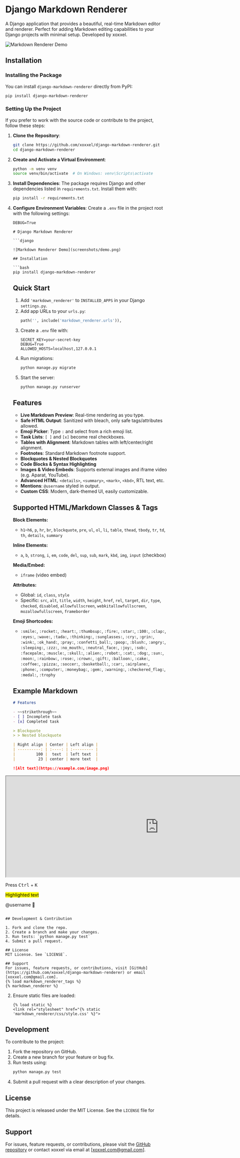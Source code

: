 # Django Markdown Renderer

A Django application that provides a beautiful, real-time Markdown editor and renderer. Perfect for adding Markdown editing capabilities to your Django projects with minimal setup. Developed by xoxxel.

![Markdown Renderer Demo](screenshots/demo.png)

## Installation

### Installing the Package
You can install `django-markdown-renderer` directly from PyPI:

```bash
pip install django-markdown-renderer
```

### Setting Up the Project
If you prefer to work with the source code or contribute to the project, follow these steps:

1. **Clone the Repository**:
   ```bash
   git clone https://github.com/xoxxel/django-markdown-renderer.git
   cd django-markdown-renderer
   ```

2. **Create and Activate a Virtual Environment**:
   ```bash
   python -m venv venv
   source venv/bin/activate  # On Windows: venv\Scripts\activate
   ```

3. **Install Dependencies**:
   The package requires Django and other dependencies listed in `requirements.txt`. Install them with:
   ```bash
   pip install -r requirements.txt
   ```

4. **Configure Environment Variables**:
   Create a `.env` file in the project root with the following settings:
   ```
   DEBUG=True

   # Django Markdown Renderer

   ```django

   ![Markdown Renderer Demo](screenshots/demo.png)

   ## Installation

   ```bash
   pip install django-markdown-renderer
   ```

   ## Quick Start
   1. Add `'markdown_renderer'` to `INSTALLED_APPS` in your Django `settings.py`.
   2. Add app URLs to your `urls.py`:
      ```python
      path('', include('markdown_renderer.urls')),
      ```
   3. Create a `.env` file with:
      ```
      SECRET_KEY=your-secret-key
      DEBUG=True
      ALLOWED_HOSTS=localhost,127.0.0.1
      ```
   4. Run migrations:
      ```bash
      python manage.py migrate
      ```
   5. Start the server:
      ```bash
      python manage.py runserver
      ```

   ## Features

   - **Live Markdown Preview**: Real-time rendering as you type.
   - **Safe HTML Output**: Sanitized with bleach, only safe tags/attributes allowed.
   - **Emoji Picker**: Type `:` and select from a rich emoji list.
   - **Task Lists**: `[ ]` and `[x]` become real checkboxes.
   - **Tables with Alignment**: Markdown tables with left/center/right alignment.
   - **Footnotes**: Standard Markdown footnote support.
   - **Blockquotes & Nested Blockquotes**
   - **Code Blocks & Syntax Highlighting**
   - **Images & Video Embeds**: Supports external images and iframe video (e.g. Aparat, YouTube).
   - **Advanced HTML**: `<details>`, `<summary>`, `<mark>`, `<kbd>`, RTL text, etc.
   - **Mentions**: `@username` styled in output.
   - **Custom CSS**: Modern, dark-themed UI, easily customizable.

   ## Supported HTML/Markdown Classes & Tags

   **Block Elements:**
   - `h1`–`h6`, `p`, `hr`, `br`, `blockquote`, `pre`, `ul`, `ol`, `li`, `table`, `thead`, `tbody`, `tr`, `td`, `th`, `details`, `summary`

   **Inline Elements:**
   - `a`, `b`, `strong`, `i`, `em`, `code`, `del`, `sup`, `sub`, `mark`, `kbd`, `img`, `input` (checkbox)

   **Media/Embed:**
   - `iframe` (video embed)

   **Attributes:**
   - Global: `id`, `class`, `style`
   - Specific: `src`, `alt`, `title`, `width`, `height`, `href`, `rel`, `target`, `dir`, `type`, `checked`, `disabled`, `allowfullscreen`, `webkitallowfullscreen`, `mozallowfullscreen`, `frameborder`

   **Emoji Shortcodes:**
   - `:smile:`, `:rocket:`, `:heart:`, `:thumbsup:`, `:fire:`, `:star:`, `:100:`, `:clap:`, `:eyes:`, `:wave:`, `:tada:`, `:thinking:`, `:sunglasses:`, `:cry:`, `:grin:`, `:wink:`, `:ok_hand:`, `:pray:`, `:confetti_ball:`, `:poop:`, `:blush:`, `:angry:`, `:sleeping:`, `:zzz:`, `:no_mouth:`, `:neutral_face:`, `:joy:`, `:sob:`, `:facepalm:`, `:muscle:`, `:skull:`, `:alien:`, `:robot:`, `:cat:`, `:dog:`, `:sun:`, `:moon:`, `:rainbow:`, `:rose:`, `:crown:`, `:gift:`, `:balloon:`, `:cake:`, `:coffee:`, `:pizza:`, `:soccer:`, `:basketball:`, `:car:`, `:airplane:`, `:phone:`, `:computer:`, `:moneybag:`, `:gem:`, `:warning:`, `:checkered_flag:`, `:medal:`, `:trophy`

   ## Example Markdown

   ```markdown
   # Features

   - ~~strikethrough~~
   - [ ] Incomplete task
   - [x] Completed task

   > Blockquote
   > > Nested blockquote

   | Right align | Center | Left align |
   | ----------: | :----: | :--------- |
   |         100 |  text  | left text  |
   |          23 | center | more text  |

   ![Alt text](https://example.com/image.png)

 <iframe width="950" height="315" src="https://www.youtube.com/embed/fC9jCZwm1Ck" allowfullscreen></iframe>

   Press <kbd>Ctrl</kbd> + <kbd>K</kbd>

   <mark>Highlighted text</mark>

   @username :rocket:
   ```

   ## Development & Contribution

   1. Fork and clone the repo.
   2. Create a branch and make your changes.
   3. Run tests: `python manage.py test`
   4. Submit a pull request.

   ## License
   MIT License. See `LICENSE`.

   ## Support
   For issues, feature requests, or contributions, visit [GitHub](https://github.com/xoxxel/django-markdown-renderer) or email [xoxxel.com@gmail.com].
   {% load markdown_renderer_tags %}
   {% markdown_renderer %}
   ```
2. Ensure static files are loaded:
   ```django
   {% load static %}
   <link rel="stylesheet" href="{% static 'markdown_renderer/css/style.css' %}">
   ```

## Development

To contribute to the project:
1. Fork the repository on GitHub.
2. Create a new branch for your feature or bug fix.
3. Run tests using:
   ```bash
   python manage.py test
   ```
4. Submit a pull request with a clear description of your changes.

## License

This project is released under the MIT License. See the `LICENSE` file for details.

## Support

For issues, feature requests, or contributions, please visit the [GitHub repository](https://github.com/xoxxel/django-markdown-renderer) or contact xoxxel via email at [xoxxel.com@gmail.com].
